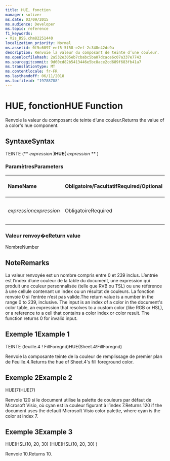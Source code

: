 ```yaml
---
title: HUE, fonction
manager: soliver
ms.date: 03/09/2015
ms.audience: Developer
ms.topic: reference
f1_keywords:
- Vis_DSS.chm82251440
localization_priority: Normal
ms.assetid: 0f5c6097-eef5-5f58-e2ef-2c348e42dc9a
description: Renvoie la valeur du composant de teinte d’une couleur.
ms.openlocfilehash: 2a532e305eb7cbabc5ba07dcace6c07a337e7743
ms.sourcegitcommit: 9d60cd82b5413446e5bc8ace2cd689f683fb41a7
ms.translationtype: MT
ms.contentlocale: fr-FR
ms.lasthandoff: 06/11/2018
ms.locfileid: "19788788"
---
```

# <a name="hue-function"></a><span data-ttu-id="e2a26-103">HUE, fonction</span><span class="sxs-lookup"><span data-stu-id="e2a26-103">HUE Function</span></span>

<span data-ttu-id="e2a26-104">Renvoie la valeur du composant de teinte d’une couleur.</span><span class="sxs-lookup"><span data-stu-id="e2a26-104">Returns the value of a color's hue component.</span></span>
  
## <a name="syntax"></a><span data-ttu-id="e2a26-105">Syntaxe</span><span class="sxs-lookup"><span data-stu-id="e2a26-105">Syntax</span></span>

<span data-ttu-id="e2a26-106">TEINTE (** *expression* **)</span><span class="sxs-lookup"><span data-stu-id="e2a26-106">HUE(** *expression* ** )</span></span> 
  
### <a name="parameters"></a><span data-ttu-id="e2a26-107">Paramètres</span><span class="sxs-lookup"><span data-stu-id="e2a26-107">Parameters</span></span>

|<span data-ttu-id="e2a26-108">**Name**</span><span class="sxs-lookup"><span data-stu-id="e2a26-108">**Name**</span></span>|<span data-ttu-id="e2a26-109">**Obligatoire/Facultatif**</span><span class="sxs-lookup"><span data-stu-id="e2a26-109">**Required/Optional**</span></span>|<span data-ttu-id="e2a26-110">**Type de données**</span><span class="sxs-lookup"><span data-stu-id="e2a26-110">**Data Type**</span></span>|<span data-ttu-id="e2a26-111">**Description**</span><span class="sxs-lookup"><span data-stu-id="e2a26-111">**Description**</span></span>|
|:-----|:-----|:-----|:-----|
| <span data-ttu-id="e2a26-112">_expression_</span><span class="sxs-lookup"><span data-stu-id="e2a26-112">_expression_</span></span> <br/> |<span data-ttu-id="e2a26-113">Obligatoire</span><span class="sxs-lookup"><span data-stu-id="e2a26-113">Required</span></span>  <br/> |<span data-ttu-id="e2a26-114">**Chaîne**</span><span class="sxs-lookup"><span data-stu-id="e2a26-114">**String**</span></span> <br/> |<span data-ttu-id="e2a26-115">Expression qui renvoie à une couleur.</span><span class="sxs-lookup"><span data-stu-id="e2a26-115">An expression that evaluates to a color.</span></span>  <br/> |
   
### <a name="return-value"></a><span data-ttu-id="e2a26-116">Valeur renvoy�e</span><span class="sxs-lookup"><span data-stu-id="e2a26-116">Return value</span></span>

<span data-ttu-id="e2a26-117">Nombre</span><span class="sxs-lookup"><span data-stu-id="e2a26-117">Number</span></span>
  
## <a name="remarks"></a><span data-ttu-id="e2a26-118">Note</span><span class="sxs-lookup"><span data-stu-id="e2a26-118">Remarks</span></span>

<span data-ttu-id="e2a26-p101">La valeur renvoyée est un nombre compris entre 0 et 239 inclus. L’entrée est l’index d’une couleur de la table du document, une expression qui produit une couleur personnalisée (telle que RVB ou TSL) ou une référence à une cellule contenant un index ou un résultat de couleurs. La fonction renvoie 0 si l’entrée n’est pas valide.</span><span class="sxs-lookup"><span data-stu-id="e2a26-p101">The return value is a number in the range 0 to 239, inclusive. The input is an index of a color in the document's color table, an expression that resolves to a custom color (like RGB or HSL), or a reference to a cell that contains a color index or color result. The function returns 0 for invalid input.</span></span> 
  
## <a name="example-1"></a><span data-ttu-id="e2a26-122">Exemple 1</span><span class="sxs-lookup"><span data-stu-id="e2a26-122">Example 1</span></span>

<span data-ttu-id="e2a26-123">TEINTE (feuille.4 ! FillForegnd)</span><span class="sxs-lookup"><span data-stu-id="e2a26-123">HUE(Sheet.4!FillForegnd)</span></span>
  
<span data-ttu-id="e2a26-124">Renvoie la composante teinte de la couleur de remplissage de premier plan de Feuille.4.</span><span class="sxs-lookup"><span data-stu-id="e2a26-124">Returns the hue of Sheet.4's fill foreground color.</span></span>
  
## <a name="example-2"></a><span data-ttu-id="e2a26-125">Exemple 2</span><span class="sxs-lookup"><span data-stu-id="e2a26-125">Example 2</span></span>

<span data-ttu-id="e2a26-126">HUE(7)</span><span class="sxs-lookup"><span data-stu-id="e2a26-126">HUE(7)</span></span>
  
<span data-ttu-id="e2a26-127">Renvoie 120 si le document utilise la palette de couleurs par défaut de Microsoft Visio, où cyan est la couleur figurant à l’index 7.</span><span class="sxs-lookup"><span data-stu-id="e2a26-127">Returns 120 if the document uses the default Microsoft Visio color palette, where cyan is the color at index 7.</span></span>
  
## <a name="example-3"></a><span data-ttu-id="e2a26-128">Exemple 3</span><span class="sxs-lookup"><span data-stu-id="e2a26-128">Example 3</span></span>

<span data-ttu-id="e2a26-129">HUE(HSL(10, 20, 30) )</span><span class="sxs-lookup"><span data-stu-id="e2a26-129">HUE(HSL(10, 20, 30) )</span></span>
  
<span data-ttu-id="e2a26-130">Renvoie 10.</span><span class="sxs-lookup"><span data-stu-id="e2a26-130">Returns 10.</span></span>
  

